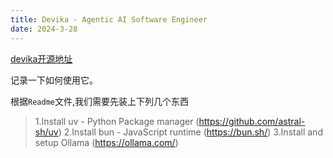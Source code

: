 ```yaml
---
title: Devika - Agentic AI Software Engineer
date: 2024-3-28
---
```


[devika开源地址](https://github.com/stitionai/devika?tab=readme-ov-file)

记录一下如何使用它。

根据`Readme`文件,我们需要先装上下列几个东西
>1.Install uv - Python Package manager (https://github.com/astral-sh/uv)
>2.Install bun - JavaScript runtime (https://bun.sh/)
>3.Install and setup Ollama (https://ollama.com/)

